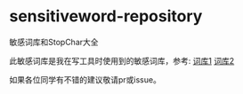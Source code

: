 # sensitiveword-repository
敏感词库和StopChar大全

此敏感词库是我在写工具时使用到的敏感词库，参考:
[词库1](https://github.com/fighting41love/funNLP/tree/master/data/%E6%95%8F%E6%84%9F%E8%AF%8D%E5%BA%93)
[词库2](https://github.com/fwwdn/sensitive-stop-words)

如果各位同学有不错的建议敬请pr或issue。